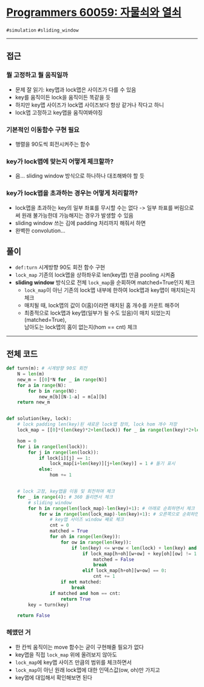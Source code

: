 # [Programmers 60059: 자물쇠와 열쇠](https://school.programmers.co.kr/learn/courses/30/lessons/60059)

`#simulation` `#sliding_window`

---

## 접근
### 뭘 고정하고 뭘 움직일까
- 문제 잘 읽기: key맵과 lock맵은 사이즈가 다를 수 있음
- key를 움직이든 lock을 움직이든 똑같을 듯
- 하지만 key맵 사이즈가 lock맵 사이즈보다 항상 같거나 작다고 하니
- lock맵 고정하고 key맵을 움직여봐야징
### 기본적인 이동함수 구현 필요
- 행렬을 90도씩 회전시켜주는 함수
### key가 lock맵에 맞는지 어떻게 체크할까?
- 음... sliding window 방식으로 하나하나 대조해봐야 할 듯
### key가 lock맵을 초과하는 경우는 어떻게 처리할까?
- lock맵을 초과하는 key의 일부 좌표를 무시할 수는 없다 -> 일부 좌표를 버림으로써 원래 불가능한데 가능해지는 경우가 발생할 수 있음
- sliding window 쓰는 김에 padding 처리까지 해줘서 하면
- 완벽한 convolution...

## 풀이
- `def:turn` 시계방향 90도 회전 함수 구현
- `lock_map` 기존의 lock맵을 상하좌우로 len(key맵) 만큼 pooling 시켜줌
- **sliding window** 방식으로 전체 `lock_map`을 순회하며 matched=True인지 체크
    - `lock_map`이 아닌 기존의 lock맵 내부에 한하여 lock맵과 key맵이 매치되는지 체크
    - 매치될 때, lock맵의 값이 0(홈)이라면 매치된 홈 개수를 카운트 해주어
    - 최종적으로 lock맵과 key맵(일부가 될 수도 있음)이 매치 되었는지 (matched=True),  
    남아도는 lock맵의 홈이 없는지(hom == cnt) 체크

---

## 전체 코드

```python	
def turn(m): # 시계방향 90도 회전
    N = len(m)
    new_m = [[0]*N for _ in range(N)]
    for a in range(N):
        for b in range(N):
            new_m[b][N-1-a] = m[a][b]
    return new_m


def solution(key, lock):
    # lock padding len(key)된 새로운 lock맵 정의, lock hom 개수 저장
    lock_map = [[0]*(len(key)*2+len(lock)) for _ in range(len(key)*2+len(lock))]

    hom = 0
    for i in range(len(lock)):
        for j in range(len(lock)):
            if lock[i][j] == 1:
                lock_map[i+len(key)][j+len(key)] = 1 # 돌기 표시
            else:
                hom += 1


    # lock 고정, key맵을 이동 및 회전하며 체크
    for _ in range(4): # 360 돌리면서 체크
        # sliding window
        for h in range(len(lock_map)-len(key)+1): # 아래로 순회하면서 체크
            for w in range(len(lock_map)-len(key)+1): # 오른쪽으로 순회하면서 체크
                # key맵 사이즈 window 째로 체크 
                cnt = 0
                matched = True
                for oh in range(len(key)):
                    for ow in range(len(key)): 
                        if len(key) <= w+ow < len(lock) + len(key) and len(key) <= h+oh < len(lock) + len(key):
                            if lock_map[h+oh][w+ow] + key[oh][ow] != 1:
                                matched = False
                                break
                            elif lock_map[h+oh][w+ow] == 0:
                                cnt += 1
                    if not matched:
                        break
                if matched and hom == cnt:
                    return True  
        key = turn(key)

    return False


```

### 헤맸던 거
- 한 칸씩 움직이는 move 함수는 굳이 구현해줄 필요가 없다
- key맵을 직접 `lock_map` 위에 올려보지 않아도
- `lock_map`에 key맵 사이즈 만큼의 범위를 체크하면서
- `lock_map`이 아닌 원래 lock맵에 대한 인덱스값(ow, oh)만 가지고
- key맵에 대입해서 확인해보면 된다